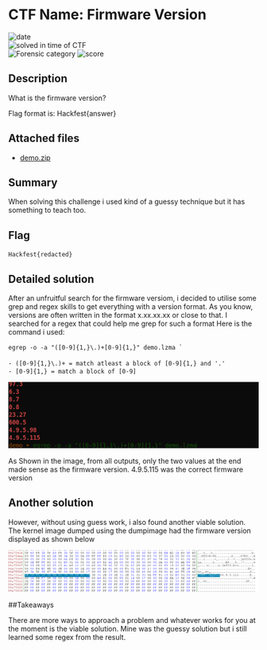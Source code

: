 # CTF Name: Firmware Version

![date](https://img.shields.io/badge/date-01.01.1970-brightgreen.svg)  
![solved in time of CTF](https://img.shields.io/badge/solved-in%20time%20of%20CTF-brightgreen.svg)  
![Forensic category](https://img.shields.io/badge/category-Forensic-lightgrey.svg)
![score](https://img.shields.io/badge/score-300-blue.svg)


## Description
What is the firmware version?

Flag format is: Hackfest{answer}

## Attached files

- [demo.zip](./files/demo.zip)

## Summary

When solving this challenge i used kind of a guessy technique but it has something to teach too. 

## Flag
```
Hackfest{redacted}
```

## Detailed solution

After an unfruitful search for the firmware versiom, i decided to utilise some grep and regex skills to get everything with a version format. As you know, versions are often written in the format x.xx.xx.xx or close to that. I searched for a regex that could help me grep for such a format
Here is the command i used:

```
egrep -o -a "([0-9]{1,}\.)+[0-9]{1,}" demo.lzma `

- ([0-9]{1,}\.)+ = match atleast a block of [0-9]{1,} and '.'
- [0-9]{1,} = match a block of [0-9] 

```
![image_info](./files/egrep.png)

As Shown in the image, from all outputs, only the two values at the end made sense as the firmware version. 4.9.5.115 was the correct firmware version

## Another solution

However, without using guess work, i also found another viable solution. The kernel image dumped using the dumpimage had the firmware version displayed as shown below

![image_info](./files/appver.png)
 
##Takeaways

There are more ways to approach a problem and whatever works for you at the moment is the viable solution. Mine was the guessy solution but i still learned some regex from the result.
